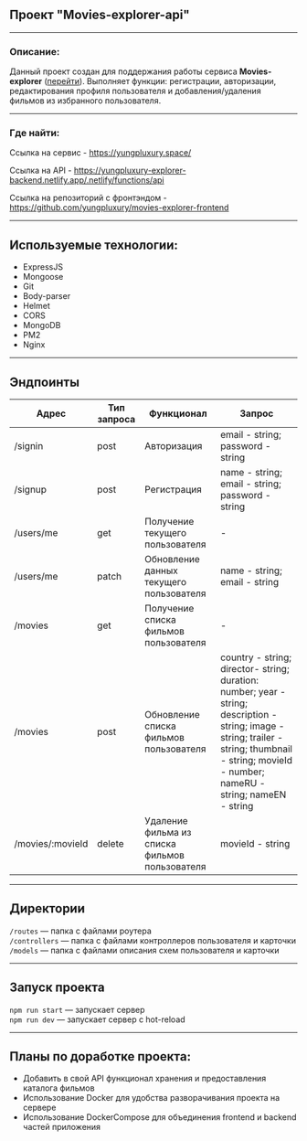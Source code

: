 ## Проект "Movies-explorer-api"
___

### Описание:

Данный проект создан для поддержания работы сервиса **Movies-explorer** ([перейти](https://yungpluxury-explorer-backend.netlify.app/.netlify/functions/api)). Выполняет функции: регистрации, авторизации, редактирования профиля пользователя и добавления/удаления фильмов из избранного пользователя.

___

### Где найти:

Ссылка на сервис - https://yungpluxury.space/

Ссылка на API - https://yungpluxury-explorer-backend.netlify.app/.netlify/functions/api

Ссылка на репозиторий с фронтэндом - https://github.com/yungpluxury/movies-explorer-frontend

___

## Используемые технологии:

- ExpressJS
- Mongoose
- Git
- Body-parser
- Helmet
- CORS
- MongoDB
- PM2
- Nginx

___

## Эндпоинты

| Адрес | Тип запроса | Функционал | Запрос |
|-------|-------------|------------|--------|
| /signin | post | Авторизация | email - string; password - string |
| /signup | post | Регистрация | name - string; email - string; password - string |
| /users/me | get | Получение текущего пользователя | - |
| /users/me | patch | Обновление данных текущего пользователя | name - string; email - string |
| /movies | get | Получение списка фильмов пользователя | - |
| /movies | post | Обновление списка фильмов пользователя | country - string; director- string; duration: number; year - string; description - string; image - string; trailer - string; thumbnail - string; movieId - number; nameRU - string; nameEN - string |
| /movies/:movieId | delete | Удаление фильма из списка фильмов пользователя | movieId - string |

___

## Директории

`/routes` — папка с файлами роутера  
`/controllers` — папка с файлами контроллеров пользователя и карточки   
`/models` — папка с файлами описания схем пользователя и карточки  

___

## Запуск проекта

`npm run start` — запускает сервер   
`npm run dev` — запускает сервер с hot-reload

___

## Планы по доработке проекта:

- Добавить в свой API функционал хранения и предоставления каталога фильмов
- Использование Docker для удобства разворачивания проекта на сервере
- Использование DockerCompose для объединения frontend и backend частей приложения
